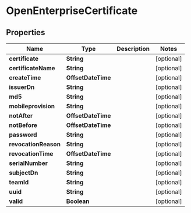 

# OpenEnterpriseCertificate

## Properties

Name | Type | Description | Notes
------------ | ------------- | ------------- | -------------
**certificate** | **String** |  |  [optional]
**certificateName** | **String** |  |  [optional]
**createTime** | **OffsetDateTime** |  |  [optional]
**issuerDn** | **String** |  |  [optional]
**md5** | **String** |  |  [optional]
**mobileprovision** | **String** |  |  [optional]
**notAfter** | **OffsetDateTime** |  |  [optional]
**notBefore** | **OffsetDateTime** |  |  [optional]
**password** | **String** |  |  [optional]
**revocationReason** | **String** |  |  [optional]
**revocationTime** | **OffsetDateTime** |  |  [optional]
**serialNumber** | **String** |  |  [optional]
**subjectDn** | **String** |  |  [optional]
**teamId** | **String** |  |  [optional]
**uuid** | **String** |  |  [optional]
**valid** | **Boolean** |  |  [optional]



